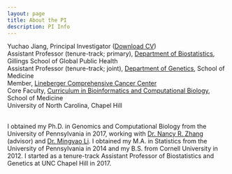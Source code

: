 ```yaml
---
layout: page
title: About the PI
description: PI Info
---
```


<div class="container">
    <div class="row-fluid">
            Yuchao Jiang, Principal Investigator (<a href="https://www.dropbox.com/s/kcdyt726sudhw3a/CV_Yuchao_Jiang.pdf?dl=0" title="Download CV as PDF">Download CV</a>)<br/>        
            Assistant Professor (tenure-track; primary), <a href="http://sph.unc.edu/bios/biostatistics/">Department of Biostatistics</a>, Gillings School of Global Public Health<br/>
            Assistant Professor (tenure-track; joint), <a href="http://www.med.unc.edu/genetics/">Department of Genetics</a>, School of Medicine<br/>
            Member, <a href="https://unclineberger.org/">Lineberger Comprehensive Cancer Center</a><br/>
            Core Faculty, <a href="https://bcb.unc.edu/">Curriculum in Bioinformatics and Computational Biology</a>, School of Medicine<br/>
            University of North Carolina, Chapel Hill <br/><br/>
    </div>
</div>

I obtained my Ph.D. in Genomics and Computational Biology from the University of Pennsylvania in 2017, working with [Dr. Nancy R. Zhang](https://statistics.wharton.upenn.edu/profile/nzh/) (advisor) and [Dr. Mingyao Li](http://www.med.upenn.edu/apps/faculty/index.php/g275/p8122973). I obtained my M.A. in Statistics from the University of Pennsylvania in 2014 and my B.S. from Cornell University in 2012. I started as a tenure-track Assistant Professor of Biostatistics and Genetics at UNC Chapel Hill in 2017.
